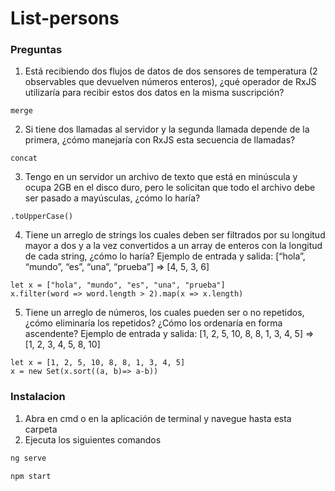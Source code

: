 # List-persons

### Preguntas

1. Está recibiendo dos flujos de datos de dos sensores de temperatura (2
observables que devuelven números enteros), ¿qué operador de RxJS utilizaría
para recibir estos dos datos en la misma suscripción?

```
merge
```

2. Si tiene dos llamadas al servidor y la segunda llamada depende de la primera,
¿cómo manejaría con RxJS esta secuencia de llamadas?

```
concat
```

3. Tengo en un servidor un archivo de texto que está en minúscula y ocupa 2GB
en el disco duro, pero le solicitan que todo el archivo debe ser pasado a
mayúsculas, ¿cómo lo haría?

```
.toUpperCase()
```


4. Tiene un arreglo de strings los cuales deben ser filtrados por su longitud mayor
a dos y a la vez convertidos a un array de enteros con la longitud de cada string,
¿cómo lo haría? Ejemplo de entrada y salida: [“hola”, “mundo”, “es”, “una”,
“prueba”] => [4, 5, 3, 6]

```
let x = ["hola", "mundo", "es", "una", "prueba"]
x.filter(word => word.length > 2).map(x => x.length)
```

5. Tiene un arreglo de números, los cuales pueden ser o no repetidos, ¿cómo
eliminaría los repetidos? ¿Cómo los ordenaría en forma ascendente? Ejemplo
de entrada y salida: [1, 2, 5, 10, 8, 8, 1, 3, 4, 5] => [1, 2, 3, 4, 5, 8, 10]

```
let x = [1, 2, 5, 10, 8, 8, 1, 3, 4, 5]
x = new Set(x.sort((a, b)=> a-b))
```

### Instalacion

1. Abra en cmd o en la aplicación de terminal y navegue hasta esta carpeta
2. Ejecuta los siguientes comandos

```bash
ng serve
```

```bash
npm start
```
